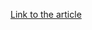 [Link to the article](https://www.akamai.com/blog/security/how-criminals-attack-the-games-industry)
